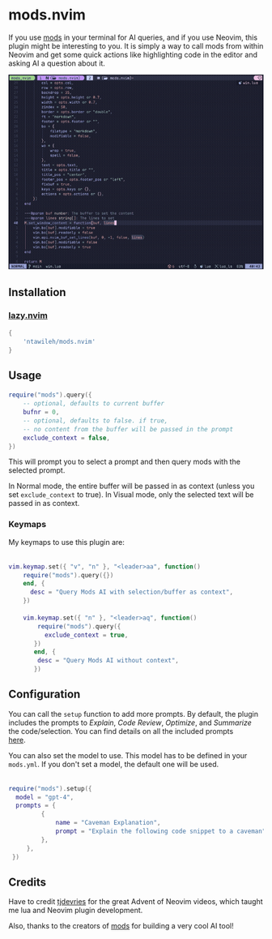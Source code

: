 # mods.nvim

If you use [mods](https://github.com/charmbracelet/mods) in your terminal for
AI queries, and if you use Neovim,
this plugin might be interesting to you. It is simply a way to call mods
from within Neovim and get some quick actions like highlighting code in
the editor and asking AI a question about it.

![mods demo](images/demo1.gif)

## Installation

### [lazy.nvim](https://github.com/folke/lazy.nvim)

```lua
{
    'ntawileh/mods.nvim'
}
```

## Usage

```lua
require("mods").query({
    -- optional, defaults to current buffer
    bufnr = 0,
    -- optional, defaults to false. if true,
    -- no content from the buffer will be passed in the prompt
    exclude_context = false,
})
```

This will prompt you to select a prompt and then query mods with the selected prompt.

In Normal mode, the entire buffer will be passed in as context
(unless you set `exclude_context` to true).
In Visual mode, only the selected text will be passed in as context.

### Keymaps

My keymaps to use this plugin are:

```lua

vim.keymap.set({ "v", "n" }, "<leader>aa", function()
    require("mods").query({})
    end, {
      desc = "Query Mods AI with selection/buffer as context",
    })

    vim.keymap.set({ "n" }, "<leader>aq", function()
        require("mods").query({
          exclude_context = true,
       })
       end, {
        desc = "Query Mods AI without context",
       })
```

## Configuration

You can call the `setup` function to add more prompts. By default, the plugin
includes the prompts to _Explain_, _Code Review_, _Optimize_, and _Summarize_
the code/selection. You can find details on all the included prompts  
[here](lua/mods/prompts.lua).

You can also set the model to use.  This model has to be defined in your
`mods.yml`.  If you don't set a model, the default one will be used.

```lua

require("mods").setup({
  model = "gpt-4",
  prompts = {
         {
             name = "Caveman Explanation",
             prompt = "Explain the following code snippet to a caveman",
         },
     },
 })
```

## Credits

Have to credit [tjdevries](https://github.com/tjdevries) for the great Advent of
Neovim videos, which taught me lua and Neovim plugin development.

Also, thanks to the creators of [mods](https://github.com/charmbracelet/mods)
for building a very cool AI tool!
